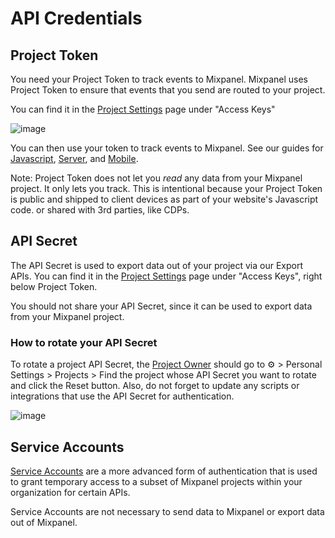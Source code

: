 # API Credentials


## Project Token
You need your Project Token to track events to Mixpanel. Mixpanel uses Project Token to ensure that events that you send are routed to your project.

You can find it in the [Project Settings](https://mixpanel.com/settings/project) page under "Access Keys"

![image](/229924656-95f4e4e5-441f-49d7-95ea-32b0979a11f8.png)

You can then use your token to track events to Mixpanel. See our guides for [Javascript](/docs/tracking/web-sdk), [Server](/docs/tracking/server-side-sdk), and [Mobile](doc:mobile).

Note: Project Token does not let you _read_ any data from your Mixpanel project. It only lets you track. This is intentional because your Project Token is public and shipped to client devices as part of your website's Javascript code. or shared with 3rd parties, like CDPs.


## API Secret
The API Secret is used to export data out of your project via our Export APIs. You can find it in the [Project Settings](https://mixpanel.com/settings/project) page under "Access Keys", right below Project Token. 

You should not share your API Secret, since it can be used to export data from your Mixpanel project.

### How to rotate your API Secret

To rotate a project API Secret, the [Project Owner](https://docs.mixpanel.com/docs/admin/organizations-projects/manage-team-members#owner-1) should go to ⚙️ > Personal Settings > Projects > Find the project whose API Secret you want to rotate and click the Reset button.
Also, do not forget to update any scripts or integrations that use the API Secret for authentication.

![image](https://github.com/mixpanel/docs/assets/17679378/351c98cf-3c17-487a-af9f-257e14bbf299)

## Service Accounts
[Service Accounts](https://developer.mixpanel.com/reference/service-accounts) are a more advanced form of authentication that is used to grant temporary access to a subset of Mixpanel projects within your organization for certain APIs.

Service Accounts are not necessary to send data to Mixpanel or export data out of Mixpanel.
